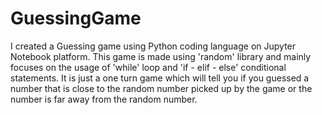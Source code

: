 # GuessingGame

I created a Guessing game using Python coding language on Jupyter Notebook platform.
This game is made using 'random' library and mainly focuses on the usage of 'while' loop and 'if - elif - else' conditional statements.
It is just a one turn game which will tell you if you guessed a number that is close to the random number picked up by the game or the number is far away from the random number.
